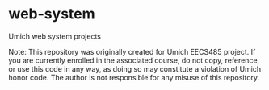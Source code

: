 # web-system
Umich web system projects

Note: This repository was originally created for Umich EECS485 project. If you are currently enrolled in the associated course, do not copy, reference, or use this code in any way, as doing so may constitute a violation of Umich honor code. The author is not responsible for any misuse of this repository.
